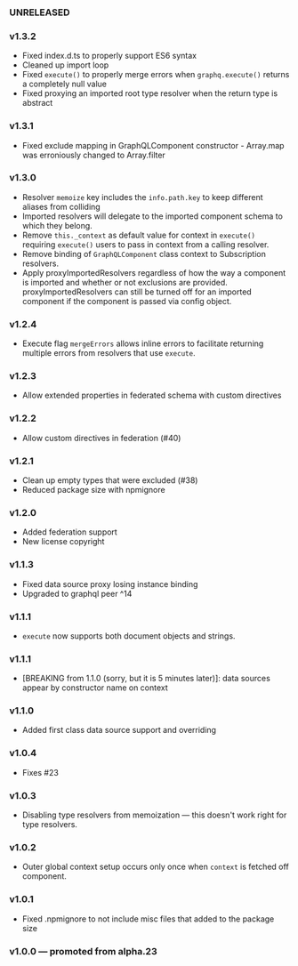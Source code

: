 ### UNRELEASED

### v1.3.2
- Fixed index.d.ts to properly support ES6 syntax
- Cleaned up import loop
- Fixed `execute()` to properly merge errors when `graphq.execute()` returns a completely null value
- Fixed proxying an imported root type resolver when the return type is abstract

### v1.3.1

- Fixed exclude mapping in GraphQLComponent constructor - Array.map was erroniously changed to Array.filter

### v1.3.0

- Resolver `memoize` key includes the `info.path.key` to keep different aliases from colliding
- Imported resolvers will delegate to the imported component schema to which they belong.
- Remove `this._context` as default value for context in `execute()` requiring `execute()` users to pass in context from a calling resolver.
- Remove binding of `GraphQLComponent` class context to Subscription resolvers.
- Apply proxyImportedResolvers regardless of how the way a component is imported and whether or not exclusions are provided. proxyImportedResolvers can still be turned off for an imported component if the component is passed via config object.

### v1.2.4

- Execute flag `mergeErrors` allows inline errors to facilitate returning multiple errors from resolvers that use `execute`.

### v1.2.3

- Allow extended properties in federated schema with custom directives

### v1.2.2

- Allow custom directives in federation (#40)

### v1.2.1

- Clean up empty types that were excluded (#38)
- Reduced package size with npmignore

### v1.2.0

- Added federation support
- New license copyright

### v1.1.3

- Fixed data source proxy losing instance binding
- Upgraded to graphql peer ^14

### v1.1.1

- `execute` now supports both document objects and strings.

### v1.1.1

- [BREAKING from 1.1.0 (sorry, but it is 5 minutes later)]: data sources appear by constructor name on context

### v1.1.0

- Added first class data source support and overriding

### v1.0.4

- Fixes #23

### v1.0.3

- Disabling type resolvers from memoization — this doesn't work right for type resolvers.

### v1.0.2

- Outer global context setup occurs only once when `context` is fetched off component.

### v1.0.1

- Fixed .npmignore to not include misc files that added to the package size

### v1.0.0 — promoted from alpha.23

